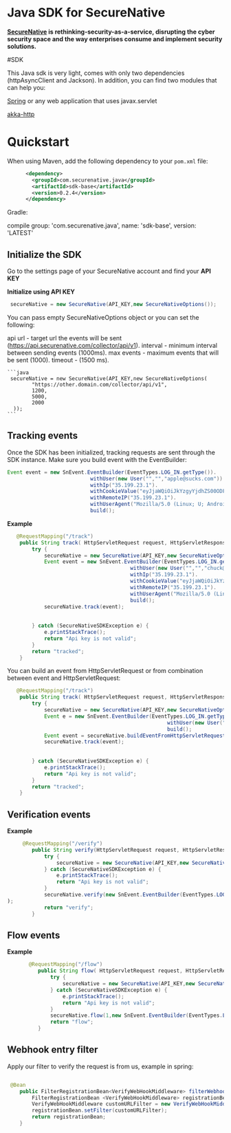 
# Java SDK for SecureNative


**[SecureNative](https://www.securenative.com/) is rethinking-security-as-a-service, disrupting the cyber security space and the way enterprises consume and implement security solutions.**


#SDK

This Java sdk is very light, comes with only two dependencies (httpAsyncClient and Jackson).
In addition, you can find two modules that can help you:

[Spring](https://github.com/securenative/securenative-java/tree/master/spring) or any web application that uses javax.servlet

[akka-http](https://github.com/securenative/securenative-java/tree/master/akka-http)

# Quickstart

When using Maven, add the following dependency to your `pom.xml` file:
```xml
      <dependency>
        <groupId>com.securenative.java</groupId>
        <artifactId>sdk-base</artifactId>
        <version>0.2.4</version>
      </dependency>
```

Gradle:

compile group: 'com.securenative.java', name: 'sdk-base', version: 'LATEST'



## Initialize the SDK

Go to the settings page of your SecureNative account and find your **API KEY**

**Initialize using API KEY**

```java
 secureNative = new SecureNative(API_KEY,new SecureNativeOptions());
```

You can pass empty SecureNativeOptions object or you can set the following:

   api url - target url the events will be sent (https://api.securenative.com/collector/api/v1).
   interval - minimum interval between sending events (1000ms).
   max events - maximum events that will be sent (1000).
   timeout - (1500 ms).

    ```java
     secureNative = new SecureNative(API_KEY,new SecureNativeOptions(
            "https://other.domain.com/collector/api/v1",
            1200,
            5000,
            2000     
      ));
    ```

## Tracking events

Once the SDK has been initialized, tracking requests are sent through the SDK
instance. Make sure you build event with the EventBuilder:

 ```java
Event event = new SnEvent.EventBuilder(EventTypes.LOG_IN.getType()).
                            withUser(new User("","","apple@sucks.com")).
                            withIp("35.199.23.1").
                            withCookieValue("eyJjaWQiOiJkYzgyYjdhZS00ODFkLTQyODItYTMyZC0xZTU1Njk2ZjNmZTQiLCJmcCI6Ijk5NGYzZjVjZTRiYWUwODQzMTRhOTFkNzgyN2I1MWYuMjQ3MDBmOWYxOTg2ODAwYWI0ZmNjODgwNTMwZGQwZWQifQ").
                            withRemoteIP("35.199.23.1").
                            withUserAgent("Mozilla/5.0 (Linux; U; Android 4.4.2; zh-cn; GT-I9500 Build/KOT49H) AppleWebKit/537.36 (KHTML, like Gecko)Version/4.0 MQQBrowser/5.0 QQ-URL-Manager Mobile Safari/537.36").
                            build();
 ```

**Example**

```java
   @RequestMapping("/track")
    public String track( HttpServletRequest request, HttpServletResponse response) {
        try {
            secureNative = new SecureNative(API_KEY,new SecureNativeOptions());
            Event event = new SnEvent.EventBuilder(EventTypes.LOG_IN.getType()).
                                        withUser(new User("","","chuck@norris.com")).
                                        withIp("35.199.23.1").
                                        withCookieValue("eyJjaWQiOiJkYzgyYjdhZS00ODFkLTQyODItYTMyZC0xZTU1Njk2ZjNmZTQiLCJmcCI6Ijk5NGYzZjVjZTRiYWUwODQzMTRhOTFkNzgyN2I1MWYuMjQ3MDBmOWYxOTg2ODAwYWI0ZmNjODgwNTMwZGQwZWQifQ").
                                        withRemoteIP("35.199.23.1").
                                        withUserAgent("Mozilla/5.0 (Linux; U; Android 4.4.2; zh-cn; GT-I9500 Build/KOT49H) AppleWebKit/537.36 (KHTML, like Gecko)Version/4.0 MQQBrowser/5.0 QQ-URL-Manager Mobile Safari/537.36").
                                        build();
            secureNative.track(event);
            
            
        } catch (SecureNativeSDKException e) {
            e.printStackTrace();
            return "Api key is not valid";
        }
        return "tracked";
    }

```

You can build an event from HttpServletRequest or from combination between event and HttpServletRequest:


```java
   @RequestMapping("/track")
    public String track( HttpServletRequest request, HttpServletResponse response) {
        try {
            secureNative = new SecureNative(API_KEY,new SecureNativeOptions());
            Event e = new SnEvent.EventBuilder(EventTypes.LOG_IN.getType()).
                                                    withUser(new User("","","chuck@norris.com")).
                                                    build();
            Event event = secureNative.buildEventFromHttpServletRequest(request, e);
            secureNative.track(event);
            
            
        } catch (SecureNativeSDKException e) {
            e.printStackTrace();
            return "Api key is not valid";
        }
        return "tracked";
    }

```





## Verification events

**Example**

```java
     @RequestMapping("/verify")
        public String verify(HttpServletRequest request, HttpServletResponse response) {
            try {
                secureNative = new SecureNative(API_KEY,new SecureNativeOptions());
            } catch (SecureNativeSDKException e) {
                e.printStackTrace();
                return "Api key is not valid";
            }
            secureNative.verify(new SnEvent.EventBuilder(EventTypes.LOG_IN.getType()).withUser(new User("1","Dan","Dan@Dan.dan")).withIp(ip).withRemoteIP(remoteIP).withUserAgent(userAgent).build());
);
            return "verify";
        }

```
## Flow events

**Example**

```java
       @RequestMapping("/flow")
          public String flow( HttpServletRequest request, HttpServletResponse response) {
              try {
                  secureNative = new SecureNative(API_KEY,new SecureNativeOptions());
              } catch (SecureNativeSDKException e) {
                  e.printStackTrace();
                  return "Api key is not valid";
              }
              secureNative.flow(1,new SnEvent.EventBuilder(EventTypes.LOG_IN.getType()).withUser(new User("1","Dan","Dan@Dan.dan")).withIp(ip).withRemoteIP(remoteIP).withUserAgent(userAgent).build());
              return "flow";
          }
```

## Webhook entry filter

Apply our filter to verify the request is from us, example in spring:

```java

 @Bean
    public FilterRegistrationBean<VerifyWebHookMiddleware> filterWebhook() throws SecureNativeSDKException {
        FilterRegistrationBean <VerifyWebHookMiddleware> registrationBean = new FilterRegistrationBean();
        VerifyWebHookMiddleware customURLFilter = new VerifyWebHookMiddleware("API KEY");
        registrationBean.setFilter(customURLFilter);
        return registrationBean;
    }
 ```